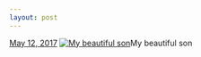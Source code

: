 ```yaml
---
layout: post
---
```


<p>
  <time><a href="/630">May 12, 2017</a></time>
  <a href="/630"><img src="{{ site.assets_url }}/630-480.jpg" srcset="{{ site.assets_url }}/630-240.jpg 240w, {{ site.assets_url }}/630-480.jpg 480w, {{ site.assets_url }}/630-720.jpg 720w, {{ site.assets_url }}/630-960.jpg 960w" sizes="(min-width: 700px) 50vw, calc(100vw - 2rem)" alt="My beautiful son" /></a><span>My beautiful son</span>
</p>
